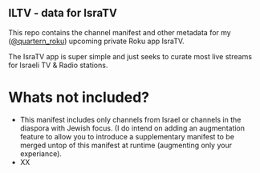 ## ILTV - data for IsraTV

This repo contains the channel manifest and other metadata for
my ([@quartern_roku](https://twitter.com/quartern_roku)) upcoming
private Roku app IsraTV.

The IsraTV app is super simple and just seeks to curate
most live streams for Israeli TV & Radio stations.

Whats not included?
===================
- This manifest includes only channels from Israel or channels in the 
  diaspora with Jewish focus.  (I do intend on adding an augmentation 
  feature to allow you to introduce a supplementary manifest to be 
  merged untop of this manifest at runtime (augmenting only your 
  experiance).
- XX  

